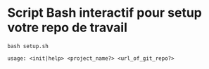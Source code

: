# Script Bash interactif pour setup votre repo de travail

`bash setup.sh`

`usage: <init|help> <project_name?> <url_of_git_repo?>`
